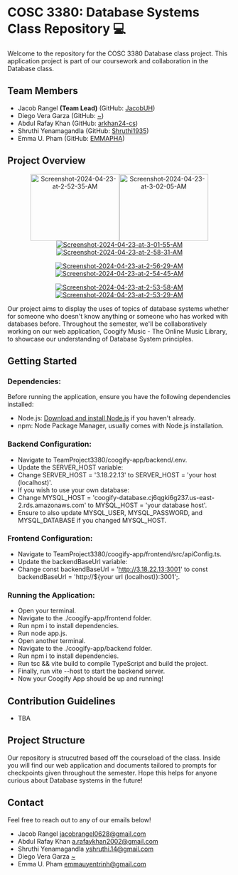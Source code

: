 # COSC 3380: Database Systems Class Repository 💻

Welcome to the repository for the COSC 3380 Database class project. This application project is part of our coursework and collaboration in the Database class.

## Team Members

- Jacob Rangel **(Team Lead)** (GitHub: [JacobUH](https://github.com/JacobUH))
- Diego Vera Garza (GitHub: [~](https://github.com/lindolfo1))
- Abdul Rafay Khan (GitHub: [arkhan24-cs](https://github.com/arkhan24-cs))
- Shruthi Yenamagandla (GitHub: [Shruthi1935](https://github.com/Shruthi1935))
- Emma U. Pham (GitHub: [EMMAPHA](https://github.com/EMMAPHA))

## Project Overview

<p align="center">
<a href="https://ibb.co/ncWj3XZ"><img src="https://i.ibb.co/jMpDVCB/Screenshot-2024-04-23-at-2-52-35-AM.png" alt="Screenshot-2024-04-23-at-2-52-35-AM" border="0" width="200" height="150></a>
<a href="https://ibb.co/WzQwD8c"><img src="https://i.ibb.co/HP0sNwr/Screenshot-2024-04-23-at-3-02-05-AM.png" alt="Screenshot-2024-04-23-at-3-02-05-AM" border="0" width="200" height="150></a>
</p>
<p align="center">
<a href="https://ibb.co/26mZBzt"><img src="https://i.ibb.co/0X8s30M/Screenshot-2024-04-23-at-3-01-55-AM.png" alt="Screenshot-2024-04-23-at-3-01-55-AM" border="0"></a>
<a href="https://ibb.co/njXYY8X"><img src="https://i.ibb.co/VTFzzpF/Screenshot-2024-04-23-at-2-58-31-AM.png" alt="Screenshot-2024-04-23-at-2-58-31-AM" border="0"></a>
</p>
<p align="center">
<a href="https://ibb.co/nD3d1Tv"><img src="https://i.ibb.co/FBsZY9M/Screenshot-2024-04-23-at-2-56-29-AM.png" alt="Screenshot-2024-04-23-at-2-56-29-AM" border="0"></a>
<a href="https://ibb.co/4Ph2rkm"><img src="https://i.ibb.co/RzRNw8v/Screenshot-2024-04-23-at-2-54-45-AM.png" alt="Screenshot-2024-04-23-at-2-54-45-AM" border="0"></a>
</p>
<p align="center">
<a href="https://ibb.co/Lx0bQwc"><img src="https://i.ibb.co/D91sGXv/Screenshot-2024-04-23-at-2-53-58-AM.png" alt="Screenshot-2024-04-23-at-2-53-58-AM" border="0"></a>
<a href="https://ibb.co/fk3QZj2"><img src="https://i.ibb.co/v3NDf0H/Screenshot-2024-04-23-at-2-53-29-AM.png" alt="Screenshot-2024-04-23-at-2-53-29-AM" border="0"></a>
</p>


Our project aims to display the uses of topics of database systems whether for someone who doesn't know anything or someone who has worked with databases before. Throughout the semester, we'll be collaboratively working on our web application, Coogify Music - The Online Music Library, to showcase our understanding of Database System principles.

## Getting Started

### Dependencies:
Before running the application, ensure you have the following dependencies installed:
- Node.js: [Download and install Node.js](https://nodejs.org/) if you haven't already.
- npm: Node Package Manager, usually comes with Node.js installation.

### Backend Configuration:
- Navigate to TeamProject3380/coogify-app/backend/.env.
- Update the SERVER_HOST variable:
- Change SERVER_HOST = '3.18.22.13' to SERVER_HOST = 'your host (localhost)'.
- If you wish to use your own database:
- Change MYSQL_HOST = 'coogify-database.cj6qgki6g237.us-east-2.rds.amazonaws.com' to MYSQL_HOST = 'your database host'.
- Ensure to also update MYSQL_USER, MYSQL_PASSWORD, and MYSQL_DATABASE if you changed MYSQL_HOST.

### Frontend Configuration:
- Navigate to TeamProject3380/coogify-app/frontend/src/apiConfig.ts.
- Update the backendBaseUrl variable:
- Change const backendBaseUrl = 'http://3.18.22.13:3001' to const backendBaseUrl = 'http://${your url (localhost)}:3001';.

### Running the Application:
- Open your terminal.
- Navigate to the ./coogify-app/frontend folder.
- Run npm i to install dependencies.
- Run node app.js.
- Open another terminal.
- Navigate to the ./coogify-app/backend folder.
- Run npm i to install dependencies.
- Run tsc && vite build to compile TypeScript and build the project.
- Finally, run vite --host to start the backend server.
- Now your Coogify App should be up and running!

## Contribution Guidelines

- TBA

## Project Structure

Our repository is strucutred based off the courseload of the class. Inside you will find our web application and documents tailored to prompts for checkpoints given throughout the semester. Hope this helps for anyone curious about Database systems in the future!

## Contact

Feel free to reach out to any of our emails below!

- Jacob Rangel [jacobrangel0628@gmail.com](https://jacobrangel0628@gmail.com)
- Abdul Rafay Khan [a.rafaykhan2002@gmail.com](https://a.rafaykhan2002@gmail.com)
- Shruthi Yenamagandla [yshruthi.14@gmail.com](https://yshruthi.14@gmail.com)
- Diego Vera Garza [~]()
- Emma U. Pham [emmauyentrinh@gmail.com](https://emmauyentrinh@gmail.com)
